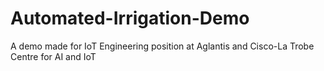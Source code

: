# Automated-Irrigation-Demo
A demo made for IoT Engineering position at Aglantis and Cisco-La Trobe Centre for AI and IoT
